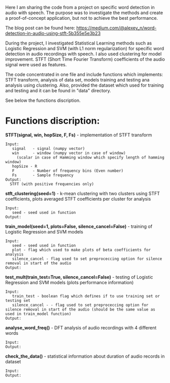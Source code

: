 Here I am sharing the code from a project on specific word detection in audio with speech. The purpose was to investigate the methods and create a proof-of-concept application, but not to achieve the best performance.

The blog post can be found here:  https://medium.com/@alexey_n/word-detection-in-audio-using-stft-5b355e5e3b23

During the project, I investigated Statistical Learning methods such as Logistic Regression and SVM (with L1 norm regularization) for specific word detection in audio recordings with speech. I also used clustering for model improvement. STFT (Short Time Fourier Transform) coefficients of the audio signal were used as features.

The code concentrated in one file and include functions which implements: STFT transform, analysis of data set, models training and testing ana analysis using clustering. Also, provided the dataset which used for training and testing and it can be found in "data" directory.

See below the functions discription.

# Functions discription:

**STFT(signal, win, hopSize, F, Fs)** - implementation of STFT transform
```
Input:
   signal 	- signal (numpy vector)
   win		- window (numpy vector in case of window) 
     (scalar in case of Hamming window which specify length of hamming window) 
   hopSize - R
   F 		- Number of frequency bins (Even number) 
   Fs 		- Sample frequency
Output:
  STFT (with positive frequencies only)
```

**stft_clustering(seed=1)** - k-mean clustering with two clusters using STFT coefficients, plots averaged STFT coefficients per cluster for analysis
```
Input:
   seed - seed used in function
Output:
```

**train_model(seed=1, plots=False, silence_cancel=False)** - training of Logistic Regression and SVM models
```
Input:
   seed - seed used in function
   plot - flag which used to make plots of beta coefficients for analysis
   silence_cancel - flag used to set preproceccing option for silence removal in start of the audio
Output:
```

**test_mult(train_test=True, silence_cancel=False)** - testing of Logistic Regression and SVM models (plots performance information)
```
Input:
   train_test - boolean flag which defines if to use training set or testing set
   silence_cancel - - flag used to set preproceccing option for silence removal in start of the audio (should be the same value as used in train_model function)
Output:
```

**analyse_word_freq()** - DFT analysis of audio recordings with 4 different words 
```
Input:
Output:
```

**check_the_data()** - statistical information about duration of audio records in dataset
```
Input:
Output:
```
